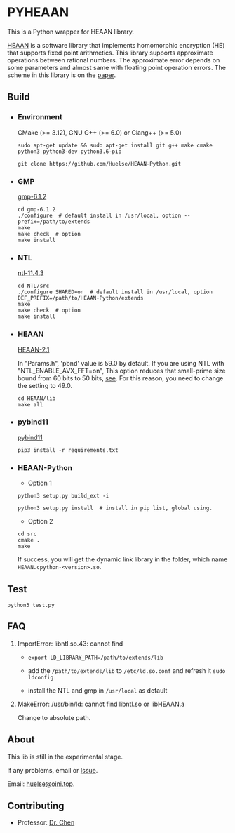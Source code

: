 # PYHEAAN
This is a Python wrapper for HEAAN library.

[HEAAN](https://github.com/snucrypto/HEAAN) is a software library that implements homomorphic encryption (HE) that supports fixed point arithmetics. This library supports approximate operations between rational numbers. The approximate error depends on some parameters and almost same with floating point operation errors. The scheme in this library is on the [paper](https://eprint.iacr.org/2016/421.pdf).



## Build

* ### Environment

  CMake (>= 3.12), GNU G++ (>= 6.0) or Clang++ (>= 5.0)

  ```shell
  sudo apt-get update && sudo apt-get install git g++ make cmake python3 python3-dev python3.6-pip
  
  git clone https://github.com/Huelse/HEAAN-Python.git
  ```



* ### GMP

  [gmp-6.1.2](https://gmplib.org/)

  ```shell
  cd gmp-6.1.2
  ./configure  # default install in /usr/local, option --prefix=/path/to/extends
  make
  make check  # option
  make install
  ```



* ### NTL 

  [ntl-11.4.3](https://www.shoup.net/ntl/)

  ```shell
  cd NTL/src
  ./configure SHARED=on  # default install in /usr/local, option DEF_PREFIX=/path/to/HEAAN-Python/extends
  make
  make check  # option
  make install
  ```



* ### HEAAN

  [HEAAN-2.1](https://github.com/snucrypto/HEAAN)

  In "Params.h", 'pbnd' value is 59.0 by default. If you are using NTL with "NTL_ENABLE_AVX_FFT=on", This option reduces that small-prime size bound from 60 bits to 50 bits, [see](https://www.shoup.net/ntl/doc/tour-changes.html). For this reason, you need to change the setting to 49.0.

  ```shell
  cd HEAAN/lib
  make all
  ```



* ### pybind11

  [pybind11](https://github.com/pybind/pybind11)

  ```shell
  pip3 install -r requirements.txt
  ```



* ### HEAAN-Python

  * Option 1

  ```shell
  python3 setup.py build_ext -i

  python3 setup.py install  # install in pip list, global using.
  ```

  * Option 2
  
  ```shell
  cd src
  cmake .
  make
  ```

  If success, you will get the dynamic link library in the folder, which name `HEAAN.cpython-<version>.so`.



## Test

```python3
python3 test.py
```



## FAQ

1. ImportError: libntl.so.43: cannot find

    * `export LD_LIBRARY_PATH=/path/to/extends/lib`

    * add the `/path/to/extends/lib` to `/etc/ld.so.conf` and refresh it `sudo ldconfig`

    * install the NTL and gmp in `/usr/local` as default

2. MakeError: /usr/bin/ld: cannot find libntl.so or libHEAAN.a

    Change to absolute path.



## About

This lib is still in the experimental stage.

If any problems, email or [Issue](/issues).

Email: [huelse@oini.top](mailto:huelse@oini.top?subject=Github-HEAAN-Python-Issues&cc=5956877@qq.com).



## Contributing

* Professor: [Dr. Chen](https://zhigang-chen.github.io/)
